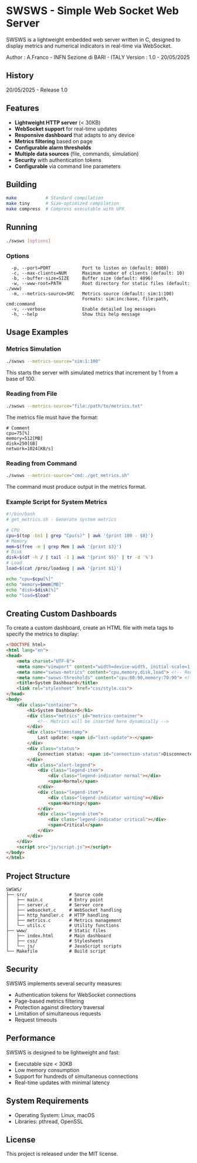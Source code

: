# SWSWS - Simple Web Socket Web Server

SWSWS is a lightweight embedded web server written in C, designed to display metrics and numerical indicators in real-time via WebSocket.

Author : A.Franco - INFN Sezione di BARI - ITALY
Version : 1.0 - 20/05/2025

## History 

20/05/2025 - Release 1.0


## Features

- **Lightweight HTTP server** (< 30KB)
- **WebSocket support** for real-time updates
- **Responsive dashboard** that adapts to any device
- **Metrics filtering** based on page
- **Configurable alarm thresholds**
- **Multiple data sources** (file, commands, simulation)
- **Security** with authentication tokens
- **Configurable** via command line parameters

## Building

```bash
make           # Standard compilation
make tiny      # Size-optimized compilation
make compress  # Compress executable with UPX
```

## Running

```bash
./swsws [options]
```

### Options

```
  -p, --port=PORT            Port to listen on (default: 8080)
  -c, --max-clients=NUM      Maximum number of clients (default: 10)
  -b, --buffer-size=SIZE     Buffer size (default: 4096)
  -w, --www-root=PATH        Root directory for static files (default: ./www)
  -m, --metrics-source=SRC   Metrics source (default: sim:1:100)
                             Formats: sim:inc:base, file:path, cmd:command
  -v, --verbose              Enable detailed log messages
  -h, --help                 Show this help message
```

## Usage Examples

### Metrics Simulation

```bash
./swsws --metrics-source="sim:1:100"
```

This starts the server with simulated metrics that increment by 1 from a base of 100.

### Reading from File

```bash
./swsws --metrics-source="file:/path/to/metrics.txt"
```

The metrics file must have the format:

```
# Comment
cpu=75[%]
memory=512[MB]
disk=250[GB]
network=1024[KB/s]
```

### Reading from Command

```bash
./swsws --metrics-source="cmd:./get_metrics.sh"
```

The command must produce output in the metrics format.

### Example Script for System Metrics

```bash
#!/bin/bash
# get_metrics.sh - Generate system metrics

# CPU
cpu=$(top -bn1 | grep "Cpu(s)" | awk '{print 100 - $8}')
# Memory
mem=$(free -m | grep Mem | awk '{print $3}')
# Disk
disk=$(df -h / | tail -1 | awk '{print $5}' | tr -d '%')
# Load
load=$(cat /proc/loadavg | awk '{print $1}')

echo "cpu=$cpu[%]"
echo "memory=$mem[MB]"
echo "disk=$disk[%]"
echo "load=$load"
```

## Creating Custom Dashboards

To create a custom dashboard, create an HTML file with meta tags to specify the metrics to display:

```html
<!DOCTYPE html>
<html lang="en">
<head>
    <meta charset="UTF-8">
    <meta name="viewport" content="width=device-width, initial-scale=1.0">
    <meta name="swsws-metrics" content="cpu,memory,disk,load"> <!-- Requested metrics -->
    <meta name="swsws-thresholds" content="cpu:80:90,memory:70:90"> <!-- Warning:critical thresholds -->
    <title>System Dashboard</title>
    <link rel="stylesheet" href="css/style.css">
</head>
<body>
    <div class="container">
        <h1>System Dashboard</h1>
        <div class="metrics" id="metrics-container">
            <!-- Metrics will be inserted here dynamically -->
        </div>
        <div class="timestamp">
            Last update: <span id="last-update">-</span>
        </div>
        <div class="status">
            Connection status: <span id="connection-status">Disconnected</span>
        </div>
        <div class="alert-legend">
            <div class="legend-item">
                <div class="legend-indicator normal"></div>
                <span>Normal</span>
            </div>
            <div class="legend-item">
                <div class="legend-indicator warning"></div>
                <span>Warning</span>
            </div>
            <div class="legend-item">
                <div class="legend-indicator critical"></div>
                <span>Critical</span>
            </div>
        </div>
    </div>
    <script src="js/script.js"></script>
</body>
</html>
```

## Project Structure

```
SWSWS/
├── src/                # Source code
│   ├── main.c          # Entry point
│   ├── server.c        # Server core
│   ├── websocket.c     # WebSocket handling
│   ├── http_handler.c  # HTTP handling
│   ├── metrics.c       # Metrics management
│   └── utils.c         # Utility functions
├── www/                # Static files
│   ├── index.html      # Main dashboard
│   ├── css/            # Stylesheets
│   └── js/             # JavaScript scripts
└── Makefile            # Build script
```

## Security

SWSWS implements several security measures:
- Authentication tokens for WebSocket connections
- Page-based metrics filtering
- Protection against directory traversal
- Limitation of simultaneous requests
- Request timeouts

## Performance

SWSWS is designed to be lightweight and fast:
- Executable size < 30KB
- Low memory consumption
- Support for hundreds of simultaneous connections
- Real-time updates with minimal latency

## System Requirements

- Operating System: Linux, macOS
- Libraries: pthread, OpenSSL

## License

This project is released under the MIT license.